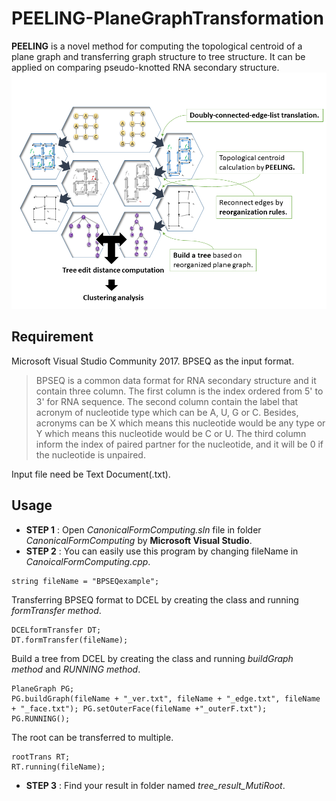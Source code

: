 # PEELING-PlaneGraphTransformation
**PEELING** is a novel method for computing the topological centroid of a plane graph and transferring graph structure to tree structure. It can be applied on comparing pseudo-knotted RNA secondary structure.
![](https://github.com/feiqiwang/screenshots/blob/master/A%20New%20Method%20for%20Comparing%20Pseudo-knotted%20RNA%20Secondary.png?raw=true)
## Requirement
Microsoft Visual Studio Community 2017.
BPSEQ as the input format.
> BPSEQ is a common data format for RNA secondary structure and it contain three column. The first column is the index ordered from 5' to 3' for RNA sequence. The second column contain the label that acronym of nucleotide type which can be A, U, G or C. Besides, acronyms can be X which means this nucleotide would be any type or Y which means this nucleotide would be C or U. The third column inform the index of paired partner for the nucleotide, and it will be 0 if the nucleotide is unpaired.

Input file need be Text Document(.txt).

## Usage
 - **STEP 1** :
 Open *CanonicalFormComputing.sln* file in folder *CanonicalFormComputing* by **Microsoft Visual Studio**.
 - **STEP 2** :
You can easily use this program by changing fileName in *CanoicalFormComputing.cpp*.
```
string fileName = "BPSEQexample";
```

Transferring BPSEQ format to DCEL by creating the class and running *formTransfer method*.
```
DCELformTransfer DT; 
DT.formTransfer(fileName);
```

Build a tree from DCEL by creating the class and running *buildGraph method* and *RUNNING method*.
```
PlaneGraph PG; 
PG.buildGraph(fileName + "_ver.txt", fileName + "_edge.txt", fileName + "_face.txt"); PG.setOuterFace(fileName +"_outerF.txt"); 
PG.RUNNING();
```
The root can be transferred to multiple.
```
rootTrans RT; 
RT.running(fileName);
```

- **STEP 3** :
 Find your result in folder named *tree_result_MutiRoot*.
